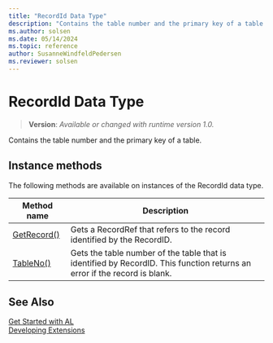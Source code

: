 ```yaml
---
title: "RecordId Data Type"
description: "Contains the table number and the primary key of a table."
ms.author: solsen
ms.date: 05/14/2024
ms.topic: reference
author: SusanneWindfeldPedersen
ms.reviewer: solsen
---
```

[//]: # (START>DO_NOT_EDIT)
[//]: # (IMPORTANT:Do not edit any of the content between here and the END>DO_NOT_EDIT.)
[//]: # (Any modifications should be made in the .xml files in the ModernDev repo.)
# RecordId Data Type
> **Version**: _Available or changed with runtime version 1.0._

Contains the table number and the primary key of a table.



## Instance methods
The following methods are available on instances of the RecordId data type.

|Method name|Description|
|-----------|-----------|
|[GetRecord()](recordid-getrecord-method.md)|Gets a RecordRef that refers to the record identified by the RecordID.|
|[TableNo()](recordid-tableno-method.md)|Gets the table number of the table that is identified by RecordID. This function returns an error if the record is blank.|

[//]: # (IMPORTANT: END>DO_NOT_EDIT)
## See Also  
[Get Started with AL](../../devenv-get-started.md)  
[Developing Extensions](../../devenv-dev-overview.md)  